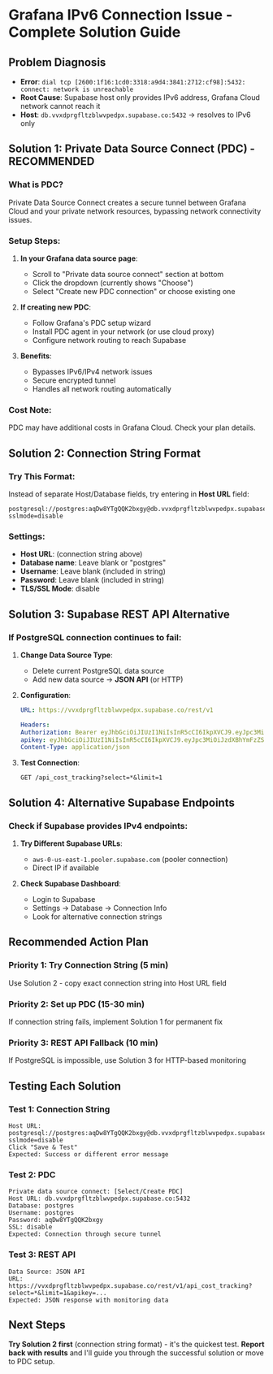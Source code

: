 # Grafana IPv6 Connection Issue - Complete Solution Guide

## Problem Diagnosis
- **Error**: `dial tcp [2600:1f16:1cd0:3318:a9d4:3841:2712:cf98]:5432: connect: network is unreachable`
- **Root Cause**: Supabase host only provides IPv6 address, Grafana Cloud network cannot reach it
- **Host**: `db.vvxdprgfltzblwvpedpx.supabase.co:5432` → resolves to IPv6 only

## Solution 1: Private Data Source Connect (PDC) - RECOMMENDED

### What is PDC?
Private Data Source Connect creates a secure tunnel between Grafana Cloud and your private network resources, bypassing network connectivity issues.

### Setup Steps:
1. **In your Grafana data source page**: 
   - Scroll to "Private data source connect" section at bottom
   - Click the dropdown (currently shows "Choose")
   - Select "Create new PDC connection" or choose existing one

2. **If creating new PDC**:
   - Follow Grafana's PDC setup wizard
   - Install PDC agent in your network (or use cloud proxy)
   - Configure network routing to reach Supabase

3. **Benefits**:
   - Bypasses IPv6/IPv4 network issues  
   - Secure encrypted tunnel
   - Handles all network routing automatically

### Cost Note:
PDC may have additional costs in Grafana Cloud. Check your plan details.

## Solution 2: Connection String Format

### Try This Format:
Instead of separate Host/Database fields, try entering in **Host URL** field:
```
postgresql://postgres:aqDw8YTgQQK2bxgy@db.vvxdprgfltzblwvpedpx.supabase.co:5432/postgres?sslmode=disable
```

### Settings:
- **Host URL**: (connection string above)
- **Database name**: Leave blank or "postgres"  
- **Username**: Leave blank (included in string)
- **Password**: Leave blank (included in string)
- **TLS/SSL Mode**: disable

## Solution 3: Supabase REST API Alternative

### If PostgreSQL connection continues to fail:

1. **Change Data Source Type**:
   - Delete current PostgreSQL data source
   - Add new data source → **JSON API** (or HTTP)

2. **Configuration**:
   ```yaml
   URL: https://vvxdprgfltzblwvpedpx.supabase.co/rest/v1
   
   Headers:
   Authorization: Bearer eyJhbGciOiJIUzI1NiIsInR5cCI6IkpXVCJ9.eyJpc3MiOiJzdXBhYmFzZSIsInJlZiI6InZ2eGRwcmdmbHR6Ymx3dnBlZHB4Iiwicm9sZSI6ImFub24iLCJpYXQiOjE3MjQ3MTgzOTksImV4cCI6MjA0MDI5NDM5OX0.TZ9kR6FfNvnZMJF9P6NX6rYSVfM3LRw7BfGK7U6YXwc
   apikey: eyJhbGciOiJIUzI1NiIsInR5cCI6IkpXVCJ9.eyJpc3MiOiJzdXBhYmFzZSIsInJlZiI6InZ2eGRwcmdmbHR6Ymx3dnBlZHB4Iiwicm9sZSI6ImFub24iLCJpYXQiOjE3MjQ3MTgzOTksImV4cCI6MjA0MDI5NDM5OX0.TZ9kR6FfNvnZMJF9P6NX6rYSVfM3LRw7BfGK7U6YXwc
   Content-Type: application/json
   ```

3. **Test Connection**:
   ```
   GET /api_cost_tracking?select=*&limit=1
   ```

## Solution 4: Alternative Supabase Endpoints

### Check if Supabase provides IPv4 endpoints:

1. **Try Different Supabase URLs**:
   - `aws-0-us-east-1.pooler.supabase.com` (pooler connection)
   - Direct IP if available

2. **Check Supabase Dashboard**:
   - Login to Supabase
   - Settings → Database → Connection Info
   - Look for alternative connection strings

## Recommended Action Plan

### **Priority 1: Try Connection String (5 min)**
Use Solution 2 - copy exact connection string into Host URL field

### **Priority 2: Set up PDC (15-30 min)** 
If connection string fails, implement Solution 1 for permanent fix

### **Priority 3: REST API Fallback (10 min)**
If PostgreSQL is impossible, use Solution 3 for HTTP-based monitoring

## Testing Each Solution

### **Test 1: Connection String**
```
Host URL: postgresql://postgres:aqDw8YTgQQK2bxgy@db.vvxdprgfltzblwvpedpx.supabase.co:5432/postgres?sslmode=disable
Click "Save & Test"
Expected: Success or different error message
```

### **Test 2: PDC** 
```
Private data source connect: [Select/Create PDC]
Host URL: db.vvxdprgfltzblwvpedpx.supabase.co:5432  
Database: postgres
Username: postgres
Password: aqDw8YTgQQK2bxgy
SSL: disable
Expected: Connection through secure tunnel
```

### **Test 3: REST API**
```
Data Source: JSON API
URL: https://vvxdprgfltzblwvpedpx.supabase.co/rest/v1/api_cost_tracking?select=*&limit=1&apikey=...
Expected: JSON response with monitoring data
```

## Next Steps

**Try Solution 2 first** (connection string format) - it's the quickest test.
**Report back with results** and I'll guide you through the successful solution or move to PDC setup.